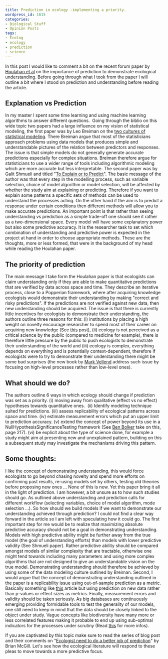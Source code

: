 ```yaml
---
title: Prediction in ecology -implementing a priority.
wordpress_id: 1615
categories:
- Biological Stuff
- Opinion Posts
tags:
- Ecolog
- ecology
- prediction
- science
---
```


In this post I would like to comment a bit on the recent forum paper by [Houlahan et al](http://onlinelibrary.wiley.com/doi/10.1111/oik.03726/full) on the importance of prediction to demonstrate ecological understanding. Before going through what I took from the paper I will outline a bit where I stood on prediction and understanding before reading the article.


## Explanation vs Prediction


In my master I spent some time learning and using machine learning algorithms to answer different questions.  Going through the biblio on this wide topic two papers had a large influence on my vision of statistical modeling, the first paper was by Leo Breiman on the [two cultures of statistical modeling](http://projecteuclid.org/euclid.ss/1009213726). There Breiman argue that most of the statisticians approach problems using data models that produces simple and understandable pictures of the relation between predictors and responses. The issue is that simple models do not generally generate accurate predictions especially for complex situations. Breiman therefore argue for statisticians to use a wider range of tools including algorithmic modeling which are more accurate but less interpretable. The second paper was by Galit Shmueli and titled "[To Explain or to Predict](http://projecteuclid.org/euclid.ss/1294167961)". The basic message of the author was that every step in the modelling process, such as variable selection, choice of model algorithm or model selection, will be affected by whether the study aim at explaining or predicting. Therefore if you want to explain some patterns a specific sets of methods can be used to understand the processes acting. On the other hand if the aim is to predict a response under certain conditions then different methods will allow you to make accurate predictions. An important point is that rather than seeing understanding vs prediction as a simple trade-off one should see it rather as a two-dimensional space. Every model will have some explanatory power but also some predictive accuracy. It is the researcher task to set which combination of understanding and predictive power is expected in the project at hand in order to choose appropriate methods. These are the thoughts, more or less formed, that were in the background of my head while reading the Houlahan paper.


## The priority of prediction


The main message I take form the Houlahan paper is that ecologists can claim understanding only if they are able to make quantitative predictions that are verified by data across space and time. They describe an iterative process, close to a Popperian framework, where after acquiring knowledge ecologists would demonstrate their understanding by making "correct and risky predictions". If the predictions are not verified against new data, then new understanding should be acquired. The issue is that there is currently little incentives for ecologists to demonstrate their understanding, the authors outline three reasons for this: (i) institutions by placing a high weight on novelty encourage researcher to spend most of their career on acquiring new knowledge (See [this](https://dynamicecology.wordpress.com/2012/12/10/ecological-forecasting-why-im-a-hypocrite-and-you-may-be-one-too/) post), (ii) ecology is not perceived as a critical science by the public (compared to medicine for example), there is therefore little pressure by the public to push ecologists to demonstrate their understanding of the world and (iii) ecology is complex, everything depends on everything and is potentially context-dependent, therefore if ecologists were to try to demonstrate their understanding there might be some bad surprises (the new book by [Mark Vellend](http://press.princeton.edu/titles/10914.html) address such issue by focusing on high-level processes rather than low-level ones).


## What should we do?


The authors outline 6 ways in which ecology should change if prediction was set as a priority. (i) moving away from qualitative (effect vs no effect) hypotheses towards quantitative ones.  (ii) Identify modeling technique suited for predictions. (iii) assess replicability of ecological patterns across space and time. (iv) estimate measurement errors which put an upper limit to prediction accuracy. (v) extend the concept of power beyond its use in a NullHypothesisSignificanceTesting framework (See [Ben Bolker](https://ms.mcmaster.ca/~bolker/emdbook/book.pdf) take on this, page 217). (vi) be explicit about the type of science done, for example a study might aim at presenting new and unexplained pattern, building on this a subsequent study may investigate the mechanisms driving this pattern.


## Some thoughts:


I like the concept of demonstrating understanding, this would force ecologists to go beyond chasing novelty and spend more efforts on confirming past results, re-using models set by others, testing old theories before proposing new ones ... None of this is new. Yet this paper bring it all in the light of prediction. I am however, a bit unsure as to how such studies should go. As outlined above understanding and prediction calls for different workflow (selecting variables, choice of model algorithm, mode selection ...). So how should we build models if we want to demonstrate our understanding achieved through prediction? I could not find a clear way forward in the article so I am left with speculating how it could go. The first important step for me would be to realize that maximizing absolute predictive accuracy should not be a goal in demonstrating understanding. Models with high predictive ability might be further away from the true model (the goal of understanding efforts) than models with lower predictive validity (See Shmueli paper). Rather predictive ability should be compared amongst models of similar complexity that are tractable, otherwise one might tend towards including many parameters and using more complex algorithms that are not designed to give an understandable vision on the true model. Demonstrating understanding should therefore be achieved by using some of the data modeling culture outlined by Breiman. Second, I would argue that the concept of demonstrating understanding outlined in the paper is a replicability issue using out-of-sample prediction as a metric. Basically something like [this](http://science.sciencemag.org/content/349/6251/aac4716) article but using prediction on new data rather than p-values or effect sizes as metrics. Finally, measurement errors and validity should be taken seriously. As big databases are continuously emerging providing formidable tools to test the generality of our models, one still need to keep in mind that the data should be closely linked to the object under study. Vague concepts like biodiversity have many more or less correlated features making it probable to end up using sub-optimal indicators for the processes under scrutiny (Read [this](http://andrewgelman.com/2015/04/28/whats-important-thing-statistics-thats-not-textbooks/) for more infos).

If you are captivated by this topic make sure to read the series of blog post and their comments on "[Ecologist need to do a better job of prediction](https://dynamicecology.wordpress.com/2013/03/19/ecologists-need-to-do-a-better-job-of-prediction-part-iv-quantifying-prediction-quality/)" by Brian McGill. Let's see how the ecological literature will respond to these pleas to move towards a more predictive focus.

